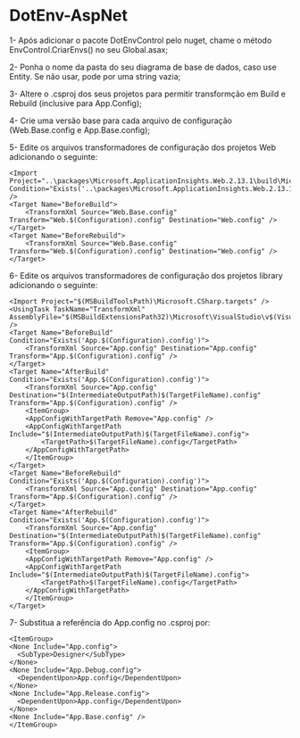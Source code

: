 # DotEnv-AspNet

1- Após adicionar o pacote DotEnvControl pelo nuget, chame o método EnvControl.CriarEnvs() no seu Global.asax;

2- Ponha o nome da pasta do seu diagrama de base de dados, caso use Entity. Se não usar, pode por uma string vazia;

3- Altere o .csproj dos seus projetos para permitir transformção em Build e Rebuild (inclusive para App.Config);

4- Crie uma versão base para cada arquivo de configuração (Web.Base.config e App.Base.config);

5- Edite os arquivos transformadores de configuração dos projetos Web adicionando o seguinte:
   
    <Import Project="..\packages\Microsoft.ApplicationInsights.Web.2.13.1\build\Microsoft.ApplicationInsights.Web.targets" Condition="Exists('..\packages\Microsoft.ApplicationInsights.Web.2.13.1\build\Microsoft.ApplicationInsights.Web.targets')" />  
    <Target Name="BeforeBuild">
        <TransformXml Source="Web.Base.config" Transform="Web.$(Configuration).config" Destination="Web.config" />
    </Target>
    <Target Name="BeforeRebuild">
        <TransformXml Source="Web.Base.config" Transform="Web.$(Configuration).config" Destination="Web.config" />
    </Target>

6- Edite os arquivos transformadores de configuração dos projetos library adicionando o seguinte:
    
    <Import Project="$(MSBuildToolsPath)\Microsoft.CSharp.targets" />
    <UsingTask TaskName="TransformXml" AssemblyFile="$(MSBuildExtensionsPath32)\Microsoft\VisualStudio\v$(VisualStudioVersion)\Web\Microsoft.Web.Publishing.Tasks.dll" />
    <Target Name="BeforeBuild" Condition="Exists('App.$(Configuration).config')">
        <TransformXml Source="App.config" Destination="App.config" Transform="App.$(Configuration).config" />
    </Target>
    <Target Name="AfterBuild" Condition="Exists('App.$(Configuration).config')">
        <TransformXml Source="App.config" Destination="$(IntermediateOutputPath)$(TargetFileName).config" Transform="App.$(Configuration).config" />
        <ItemGroup>
        <AppConfigWithTargetPath Remove="App.config" />
        <AppConfigWithTargetPath Include="$(IntermediateOutputPath)$(TargetFileName).config">
            <TargetPath>$(TargetFileName).config</TargetPath>
        </AppConfigWithTargetPath>
        </ItemGroup>
    </Target>
    <Target Name="BeforeRebuild" Condition="Exists('App.$(Configuration).config')">
        <TransformXml Source="App.config" Destination="App.config" Transform="App.$(Configuration).config" />
    </Target>
    <Target Name="AfterRebuild" Condition="Exists('App.$(Configuration).config')">
        <TransformXml Source="App.config" Destination="$(IntermediateOutputPath)$(TargetFileName).config" Transform="App.$(Configuration).config" />
        <ItemGroup>
        <AppConfigWithTargetPath Remove="App.config" />
        <AppConfigWithTargetPath Include="$(IntermediateOutputPath)$(TargetFileName).config">
            <TargetPath>$(TargetFileName).config</TargetPath>
        </AppConfigWithTargetPath>
        </ItemGroup>
    </Target>

7- Substitua a referência do App.config no .csproj por:

    <ItemGroup>
    <None Include="App.config">
      <SubType>Designer</SubType>
    </None>
    <None Include="App.Debug.config">
      <DependentUpon>App.config</DependentUpon>
    </None>
    <None Include="App.Release.config">
      <DependentUpon>App.config</DependentUpon>
    </None>
    <None Include="App.Base.config" />
    </ItemGroup>